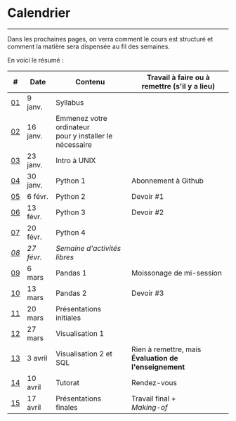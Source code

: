 # Calendrier

-----

Dans les prochaines pages, on verra comment le cours est structuré et comment la matière sera dispensée au fil des semaines.

En voici le résumé&nbsp;:

| # | Date | Contenu | Travail à faire ou à remettre (s'il y a lieu) |
|---|---|---|---|
| [01](/semaine-01-syllabus.md)| 9 janv. | Syllabus | |
| [02](/semaine-02-installfest.md)| 16 janv. | Emmenez votre ordinateur<br>pour y installer le nécessaire | |
| [03](/semaine-03-unix.md)| 23 janv. | Intro à UNIX | |
| [04](/semaine-04-python-1.md)| 30 janv. | Python 1 | Abonnement à Github |
| [05](/semaine-05-python-2.md)| 6 févr. | Python 2 | Devoir #1 |
| [06](/semaine-06-python-3.md)| 13 févr. | Python 3 | Devoir #2 |
| [07](/semaine-07-python-4.md)| 20 févr. | Python 4  | |
| [*08*](/semaine-08-relache.md)| *27 févr.* | *Semaine d'activités libres*| |
| [09](/semaine-09-pandas-1.md)| 6 mars | Pandas 1 | Moissonage de mi-session |
| [10](/semaine-10-pandas-2.md)| 13 mars | Pandas 2 | Devoir #3 |
| [11](/semaine-11-presentations-1.md)| 20 mars | Présentations initiales | |
| [12](/semaine-12-visualisation-1.md)| 27 mars | Visualisation 1 | |
| [13](/semaine-13-visualisation-2.md)| 3 avril | Visualisation 2 et SQL | Rien à remettre, mais<br>**Évaluation de l'enseignement** |
| [14](/semaine-14-tutorat.md)| 10 avril | Tutorat | Rendez-vous |
| [15](/semaine-15-presentations-2.md)| 17 avril | Présentations finales | Travail final +<br>*Making-of*|
